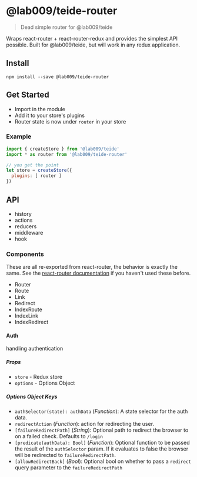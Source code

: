 # @lab009/teide-router

> Dead simple router for @lab009/teide

Wraps react-router + react-router-redux and provides the simplest API possible. Built for @lab009/teide, but will work in any redux application.

## Install

```
npm install --save @lab009/teide-router
```

## Get Started

- Import in the module
- Add it to your store's plugins
- Router state is now under `router` in your store

### Example

```js
import { createStore } from '@lab009/teide'
import * as router from '@lab009/teide-router'

// you get the point
let store = createStore({
  plugins: [ router ]
})
```

## API

- history
- actions
- reducers
- middleware
- hook

### Components

These are all re-exported from react-router, the behavior is exactly the same. See the [react-router documentation](https://github.com/reactjs/react-router/tree/master/docs) if you haven't used these before.

- Router
- Route
- Link
- Redirect
- IndexRoute
- IndexLink
- IndexRedirect

#### Auth

   handling authentication
   
##### Props

- `store` - Redux store
- `options` - Options Object

##### Options Object Keys

- `authSelector(state): authData` \(*Function*): A state selector for the auth data.
- `redirectAction` \(*Function*): action for redirecting the user.
- `[failureRedirectPath]` \(*String*): Optional path to redirect the browser to on a failed check. Defaults to `/login`
- `[predicate(authData): Bool]` \(*Function*): Optional function to be passed the result of the `authSelector` param.
If it evaluates to false the browser will be redirected to `failureRedirectPath`.
- `[allowRedirectBack]` \(*Bool*): Optional bool on whether to pass a `redirect` query parameter to the `failureRedirectPath`
